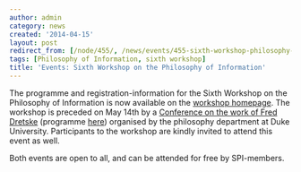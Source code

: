 ```yaml
---
author: admin
category: news
created: '2014-04-15'
layout: post
redirect_from: [/node/455/, /news/events/455-sixth-workshop-philosophy-information/]
tags: [Philosophy of Information, sixth workshop]
title: 'Events: Sixth Workshop on the Philosophy of Information'
---
```

The programme and registration-information for the Sixth Workshop on the
Philosophy of Information is now available on the [workshop
homepage](http://socphilinfo.org/workshops/wpi6). The workshop is preceded on
May 14th by a [Conference on the work of Fred
Dretske](http://socphilinfo.org/workshops/wpi6/dretske) (programme
[here](http://fisoc.org/events/DretskeConference.html)) organised by the
philosophy department at Duke University. Participants to the workshop are
kindly invited to attend this event as well.

Both events are open to all, and can be attended for free by SPI-members.

